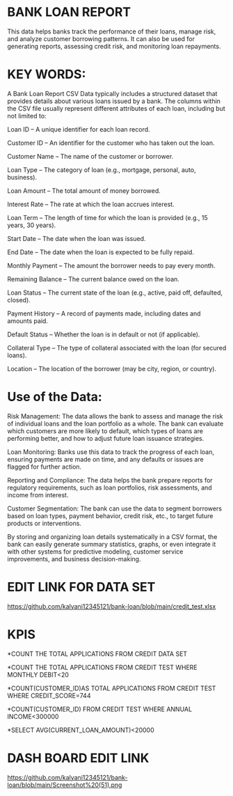 # BANK LOAN REPORT
This data helps banks track the performance of their loans, manage risk, and analyze customer borrowing patterns. It can also be used for generating reports, assessing credit risk, and monitoring loan repayments.
# KEY WORDS:
A Bank Loan Report CSV Data typically includes a structured dataset that provides details about various loans issued by a bank. The columns within the CSV file usually represent different attributes of each loan, including but not limited to:

Loan ID – A unique identifier for each loan record.

Customer ID – An identifier for the customer who has taken out the loan.

Customer Name – The name of the customer or borrower.

Loan Type – The category of loan (e.g., mortgage, personal, auto, business).

Loan Amount – The total amount of money borrowed.

Interest Rate – The rate at which the loan accrues interest.

Loan Term – The length of time for which the loan is provided (e.g., 15 years, 30 years).

Start Date – The date when the loan was issued.

End Date – The date when the loan is expected to be fully repaid.

Monthly Payment – The amount the borrower needs to pay every month.

Remaining Balance – The current balance owed on the loan.

Loan Status – The current state of the loan (e.g., active, paid off, defaulted, closed).

Payment History – A record of payments made, including dates and amounts paid.

Default Status – Whether the loan is in default or not (if applicable).

Collateral Type – The type of collateral associated with the loan (for secured loans).

Location – The location of the borrower (may be city, region, or country).

# Use of the Data:
Risk Management: The data allows the bank to assess and manage the risk of individual loans and the loan portfolio as a whole. The bank can evaluate which customers are more likely to default, which types of loans are performing better, and how to adjust future loan issuance strategies.

Loan Monitoring: Banks use this data to track the progress of each loan, ensuring payments are made on time, and any defaults or issues are flagged for further action.

Reporting and Compliance: The data helps the bank prepare reports for regulatory requirements, such as loan portfolios, risk assessments, and income from interest.

Customer Segmentation: The bank can use the data to segment borrowers based on loan types, payment behavior, credit risk, etc., to target future products or interventions.

By storing and organizing loan details systematically in a CSV format, the bank can easily generate summary statistics, graphs, or even integrate it with other systems for predictive modeling, customer service improvements, and business decision-making.


# EDIT LINK FOR DATA SET

https://github.com/kalyani12345121/bank-loan/blob/main/credit_test.xlsx

# KPIS
 *COUNT THE TOTAL APPLICATIONS FROM CREDIT DATA SET
 
 *COUNT THE TOTAL APPLICATIONS FROM CREDIT TEST WHERE MONTHLY DEBIT<20
 
 *COUNT(CUSTOMER_ID)AS TOTAL APPLICATIONS FROM CREDIT TEST WHERE CREDIT_SCORE=744
 
 *COUNT(CUSTOMER_ID) FROM CREDIT TEST WHERE ANNUAL INCOME<300000
 
 *SELECT AVG(CURRENT_LOAN_AMOUNT)<20000
 
# DASH BOARD EDIT LINK

https://github.com/kalyani12345121/bank-loan/blob/main/Screenshot%20(51).png
